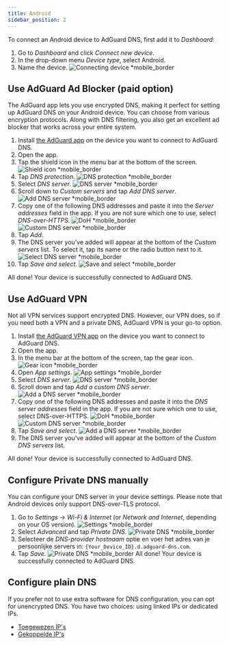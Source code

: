 ```yaml
---
title: Android
sidebar_position: 2
---
```


To connect an Android device to AdGuard DNS, first add it to _Dashboard_:

1. Go to _Dashboard_ and click _Connect new device_.
2. In the drop-down menu _Device type_, select Android.
3. Name the device.
   ![Connecting device \*mobile_border](https://cdn.adtidy.org/content/kb/dns/private/new_dns/connect/android_ab/choose_android.png)

## Use AdGuard Ad Blocker (paid option)

The AdGuard app lets you use encrypted DNS, making it perfect for setting up AdGuard DNS on your Android device. You can choose from various encryption protocols. Along with DNS filtering, you also get an excellent ad blocker that works across your entire system.

1. Install [the AdGuard app](https://adguard.com/adguard-android/overview.html) on the device you want to connect to AdGuard DNS.
2. Open the app.
3. Tap the shield icon in the menu bar at the bottom of the screen.
   ![Shield icon \*mobile_border](https://cdn.adtidy.org/content/kb/dns/private/new_dns/connect/android_ab/android_step3.png)
4. Tap _DNS protection_.
   ![DNS protection \*mobile_border](https://cdn.adtidy.org/content/kb/dns/private/new_dns/connect/android_ab/android_step4.png)
5. Select _DNS server_.
   ![DNS server \*mobile_border](https://cdn.adtidy.org/content/kb/dns/private/new_dns/connect/android_ab/android_step5.png)
6. Scroll down to _Custom servers_ and tap _Add DNS server_.
   ![Add DNS server \*mobile_border](https://cdn.adtidy.org/content/kb/dns/private/new_dns/connect/android_ab/android_step6.png)
7. Copy one of the following DNS addresses and paste it into the _Server addresses_ field in the app. If you are not sure which one to use, select _DNS-over-HTTPS_.
   ![DoH \*mobile_border](https://cdn.adtidy.org/content/kb/dns/private/new_dns/connect/android_ab/android_step7_1.png)
   ![Custom DNS server \*mobile_border](https://cdn.adtidy.org/content/kb/dns/private/new_dns/connect/android_ab/android_step7_2.png)
8. Tap _Add_.
9. The DNS server you’ve added will appear at the bottom of the _Custom servers_ list. To select it, tap its name or the radio button next to it.
   ![Select DNS server \*mobile_border](https://cdn.adtidy.org/content/kb/dns/private/new_dns/connect/android_ab/android_step_9.png)
10. Tap _Save and select_.
    ![Save and select \*mobile_border](https://cdn.adtidy.org/content/kb/dns/private/new_dns/connect/android_ab/android_step10.png)

All done! Your device is successfully connected to AdGuard DNS.

## Use AdGuard VPN

Not all VPN services support encrypted DNS. However, our VPN does, so if you need both a VPN and a private DNS, AdGuard VPN is your go-to option.

1. Install [the AdGuard VPN app](https://adguard-vpn.com/android/overview.html) on the device you want to connect to AdGuard DNS.
2. Open the app.
3. In the menu bar at the bottom of the screen, tap the gear icon.
   ![Gear icon \*mobile_border](https://cdn.adtidy.org/content/kb/dns/private/new_dns/connect/android_vpn/android_step3.png)
4. Open _App settings_.
   ![App settings \*mobile_border](https://cdn.adtidy.org/content/kb/dns/private/new_dns/connect/android_vpn/android_step4.png)
5. Select _DNS server_.
   ![DNS server \*mobile_border](https://cdn.adtidy.org/content/kb/dns/private/new_dns/connect/android_vpn/android_step5.png)
6. Scroll down and tap _Add a custom DNS server_.
   ![Add a DNS server \*mobile_border](https://cdn.adtidy.org/content/kb/dns/private/new_dns/connect/android_vpn/android_step6.png)
7. Copy one of the following DNS addresses and paste it into the _DNS server addresses_ field in the app. If you are not sure which one to use, select DNS-over-HTTPS.
   ![DoH \*mobile_border](https://cdn.adtidy.org/content/kb/dns/private/new_dns/connect/android_vpn/android_step7_1.png)
   ![Custom DNS server \*mobile_border](https://cdn.adtidy.org/content/kb/dns/private/new_dns/connect/android_vpn/android_step7_2.png)
8. Tap _Save and select_.
   ![Add a DNS server \*mobile_border](https://cdn.adtidy.org/content/kb/dns/private/new_dns/connect/android_vpn/android_step8.png)
9. The DNS server you’ve added will appear at the bottom of the _Custom DNS servers_ list.

All done! Your device is successfully connected to AdGuard DNS.

## Configure Private DNS manually

You can configure your DNS server in your device settings. Please note that Android devices only support DNS-over-TLS protocol.

1. Go to _Settings_ → _Wi-Fi & Internet_ (or _Network and Internet_, depending on your OS version).
   ![Settings \*mobile_border](https://cdn.adtidy.org/content/kb/dns/private/new_dns/connect/android_manual/manual_step1.png)
2. Select _Advanced_ and tap _Private DNS_.
   ![Private DNS \*mobile_border](https://cdn.adtidy.org/content/kb/dns/private/new_dns/connect/android_manual/manual_step2.png)
3. Selecteer de _DNS-provider hostnaam_ optie en voer het adres van je persoonlijke servers in: `{Your_Device_ID}.d.adguard-dns.com`.
4. Tap _Save_.
   ![Private DNS \*mobile_border](https://cdn.adtidy.org/content/kb/dns/private/new_dns/connect/android_manual/manual_step4.png)
   All done! Your device is successfully connected to AdGuard DNS.

## Configure plain DNS

If you prefer not to use extra software for DNS configuration, you can opt for unencrypted DNS. You have two choices: using linked IPs or dedicated IPs.

- [Toegewezen IP's](/private-dns/connect-devices/other-options/dedicated-ip.md)
- [Gekoppelde IP's](/private-dns/connect-devices/other-options/linked-ip.md)
